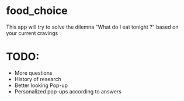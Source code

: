 # food_choice
 This app will try to solve the dilemna "What do I eat tonight ?" based on your current cravings

 # TODO:
 - More questions
 - History of research
 - Better looking Pop-up
 - Personalized pop-ups according to answers
